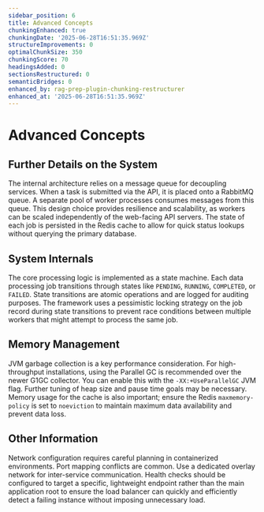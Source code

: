 ```yaml
---
sidebar_position: 6
title: Advanced Concepts
chunkingEnhanced: true
chunkingDate: '2025-06-28T16:51:35.969Z'
structureImprovements: 0
optimalChunkSize: 350
chunkingScore: 70
headingsAdded: 0
sectionsRestructured: 0
semanticBridges: 0
enhanced_by: rag-prep-plugin-chunking-restructurer
enhanced_at: '2025-06-28T16:51:35.969Z'
---
```


# Advanced Concepts

## Further Details on the System

The internal architecture relies on a message queue for decoupling services. When a task is submitted via the API, it is placed onto a RabbitMQ queue. A separate pool of worker processes consumes messages from this queue. This design choice provides resilience and scalability, as workers can be scaled independently of the web-facing API servers. The state of each job is persisted in the Redis cache to allow for quick status lookups without querying the primary database.

## System Internals

The core processing logic is implemented as a state machine. Each data processing job transitions through states like `PENDING`, `RUNNING`, `COMPLETED`, or `FAILED`. State transitions are atomic operations and are logged for auditing purposes. The framework uses a pessimistic locking strategy on the job record during state transitions to prevent race conditions between multiple workers that might attempt to process the same job.

## Memory Management

JVM garbage collection is a key performance consideration. For high-throughput installations, using the Parallel GC is recommended over the newer G1GC collector. You can enable this with the `-XX:+UseParallelGC` JVM flag. Further tuning of heap size and pause time goals may be necessary. Memory usage for the cache is also important; ensure the Redis `maxmemory-policy` is set to `noeviction` to maintain maximum data availability and prevent data loss.

## Other Information

Network configuration requires careful planning in containerized environments. Port mapping conflicts are common. Use a dedicated overlay network for inter-service communication. Health checks should be configured to target a specific, lightweight endpoint rather than the main application root to ensure the load balancer can quickly and efficiently detect a failing instance without imposing unnecessary load.
